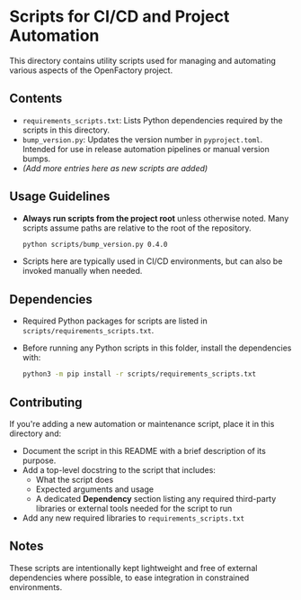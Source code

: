 # Scripts for CI/CD and Project Automation

This directory contains utility scripts used for managing and automating various aspects of the OpenFactory project.

## Contents

- `requirements_scripts.txt`: Lists Python dependencies required by the scripts in this directory.
- `bump_version.py`: Updates the version number in `pyproject.toml`. Intended for use in release automation pipelines or manual version bumps.
- *(Add more entries here as new scripts are added)*

## Usage Guidelines

- **Always run scripts from the project root** unless otherwise noted. Many scripts assume paths are relative to the root of the repository.
  
  ```bash
  python scripts/bump_version.py 0.4.0
  ```

* Scripts here are typically used in CI/CD environments, but can also be invoked manually when needed.

## Dependencies

* Required Python packages for scripts are listed in `scripts/requirements_scripts.txt`.
* Before running any Python scripts in this folder, install the dependencies with:

  ```bash
  python3 -m pip install -r scripts/requirements_scripts.txt
  ```

## Contributing

If you're adding a new automation or maintenance script, place it in this directory and:

- Document the script in this README with a brief description of its purpose.
- Add a top-level docstring to the script that includes:
  - What the script does
  - Expected arguments and usage
  - A dedicated **Dependency** section listing any required third-party libraries or external tools needed for the script to run
- Add any new required libraries to `requirements_scripts.txt`

## Notes

These scripts are intentionally kept lightweight and free of external dependencies where possible, to ease integration in constrained environments.
